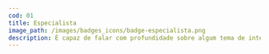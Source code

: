 ```yaml
---
cod: 01
title: Especialista
image_path: /images/badges_icons/badge-especialista.png
description: É capaz de falar com profundidade sobre algum tema de interesse da rede e contribui ativamente para ampliar o repertório de seus integrantes em formações internas ou em lives abertas ao público.
---
```

